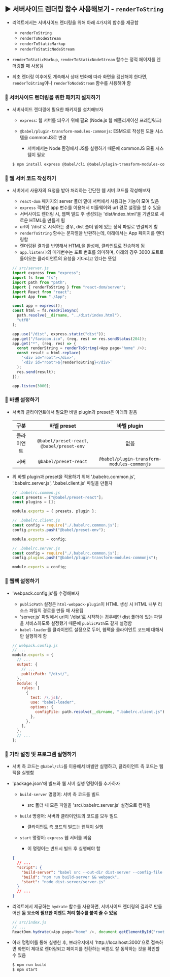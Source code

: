 ## ▶ 서버사이드 렌더링 함수 사용해보기 - `renderToString`

- 리액트에서는 서버사이드 렌더링을 위해 아래 4가지의 함수를 제공함

  - `renderToString`
  - `renderToNodeStream`
  - `renderToStaticMarkup`
  - `renderToStaticNodeStream`

- `renderToStaticMarkup`, `renderToStaticNodeStream` 함수는 정적 페이지를 렌더링할 때 사용됨

- 최초 렌더링 이후에도 계속해서 상태 변화에 따라 화면을 갱신해야 한다면, `renderToString`이나 `renderToNodeStream` 함수를 사용해야 함

### 🔹 서버사이드 렌더링을 위한 패키지 설치하기

- 서버사이드 렌더링에 필요한 패키지를 설치해보자

  - `express`: 웹 서버를 띄우기 위해 필요 (Node.js 웹 애플리케이션 프레임워크)

  - `@babel/plugin-transform-modules-commonjs`: ESM으로 작성된 모듈 시스템을 commonJS로 변경

    - 서버에서는 Node 환경에서 JS를 실행하기 때문에 commonJS 모듈 시스템이 필요

  ```bash
  $ npm install express @babel/cli @babel/plugin-transform-modules-commonjs
  ```

### 🔹 웹 서버 코드 작성하기

- 서버에서 사용자의 요청을 받아 처리하는 간단한 웹 서버 코드를 작성해보자

  - `react-dom` 패키지의 server 폴더 밑에 서버에서 사용되는 기능이 모여 있음
  - `express` 객체인 app 변수를 이용해서 미들웨어와 url 경로 설정을 할 수 있음
  - 서버사이드 렌더링 시, 웹팩 빌드 후 생성되는 'dist/index.html'을 기반으로 새로운 HTML을 만들게 됨
  - url이 '/dist'로 시작하는 경우, dist 폴더 밑에 있는 정적 파일로 연결되게 함
  - `renderToString` 함수는 문자열을 반환하는데, 아래에서는 App 페이지를 렌더링함
  - 렌더링된 결과를 반영해서 HTML을 완성해, 클라언트로 전송하게 됨
  - `app.listen()`의 매개변수는 포트 번호를 의미하며, 아래의 경우 3000 포트로 들어오는 클라이언트의 요청을 기다리고 있다는 뜻임

  ```js
  // src/server.js
  import express from "express";
  import fs from "fs";
  import path from "path";
  import { renderToString } from "react-dom/server";
  import React from "react";
  import App from "./App";

  const app = express();
  const html = fs.readFileSync(
    path.resolve(__dirname, "../dist/index.html"),
    "utf8"
  );

  app.use("/dist", express.static("dist"));
  app.get("/favicon.ico", (req, res) => res.sendStatus(204));
  app.get("*", (req, res) => {
    const renderString = renderToString(<App page="home" />);
    const result = html.replace(
      '<div id="root"></div>',
      `<div id="root">${renderToString}</div>`
    );
    res.send(result);
  });

  app.listen(3000);
  ```

### 🔹 바벨 설정하기

- 서버와 클라이언트에서 필요한 바벨 plugin과 preset은 아래와 같음

  |    구분    |                바벨 preset                 |                바벨 plugin                 |
  | :--------: | :----------------------------------------: | :----------------------------------------: |
  | 클라이언트 | `@babel/preset-react`, `@babel/preset-env` |                    없음                    |
  |    서버    |           `@babel/preset-react`            | `@babel/plugin-transform-modules-commonjs` |

- 위 바벨 plugin과 preset을 적용하기 위해 '.babelrc.common.js', '.babelrc.server.js', '.babel.client.js' 파일을 만들자

  ```js
  // .babelrc.common.js
  const presets = ["@babel/preset-react"];
  const plugins = [];

  module.exports = { presets, plugin };
  ```

  ```js
  // .babelrc.client.js
  const config = require("./.babelrc.common.js");
  config.presets.push("@babel/preset-env");

  module.exports = config;
  ```

  ```js
  // .babelrc.server.js
  const config = require("./.babelrc.common.js");
  config.plugins.push("@babel/plugin-transform-modules-commonjs");

  module.exports = config;
  ```

### 🔹 웹팩 설정하기

- 'webpack.config.js'를 수정해보자

  - `publicPath` 설정은 `html-webpack-plugin`이 HTML 생성 시 HTML 내부 리소스 파일의 경로를 만들 때 사용됨
  - 'server.js' 파일에서 url이 '/dist'로 시작하는 경우에만 dist 폴더에 있는 파일을 서비스하도록 설정했기 때문에 `publicPath`도 같게 설정함
  - `babel-loader`를 클라이언트 설정으로 두어, 웹팩을 클라이언트 코드에 대해서만 실행하게 함

  ```js
  // webpack.config.js
  // ...
  module.exports = {
    // ...
    output: {
      // ...
      publicPath: "/dist/",
    },
    module: {
      rules: [
        {
          test: /\.js$/,
          use: "babel-loader",
          options: {
            configFile: path.resolve(__dirname, ".babelrc.client.js"),
          },
        },
      ],
    },
    // ...
  };
  ```

### 🔹 기타 설정 및 프로그램 실행하기

- 서버 측 코드는 `@babel/cli`를 이용해서 바벨만 실행하고, 클라이언트 측 코드는 웹팩을 실행함

- 'package.json'에 빌드와 웹 서버 실행 명령어를 추가하자

  - `build-server` 명령어: 서버 측 코드를 빌드

    - src 폴더 내 모든 파일을 'src/.babelrc.server.js' 설정으로 컴파일

  - `build` 명령어: 서버와 클라이언트의 코드를 모두 빌드

    - 클라이언트 측 코드의 빌드는 웹팩이 실행

  - `start` 명령어: `express` 웹 서버를 띄움

    - 이 명령어는 반드시 빌드 후 실행해야 함

  ```json
  {
    // ...
    "script": {
      "build-server": "babel src --out-dir dist-server --config-file ./.babelrc.server.js",
      "build": "npm run build-server && webpack",
      "start": "node dist-server/server.js"
    }
    // ...
  }
  ```

- 리액트에서 제공하는 `hydrate` 함수를 사용하면, 서버사이드 렌더링의 결과로 만들어진 **돔 요소에 필요한 이벤트 처리 함수를 붙여 줄 수 있음**

  ```js
  // src/index.js
  // ...
  ReactDom.hydrate(<App page="home" />, document.getElementById("root"));
  ```

- 아래 명령어를 통해 실행한 후, 브라우저에서 'http://localhost:3000'으로 접속하면 화면이 제대로 렌더링되고 페이지를 전환하는 버튼도 잘 동작하는 것을 확인할 수 있음

  ```bash
  $ npm run build
  $ npm start
  ```
